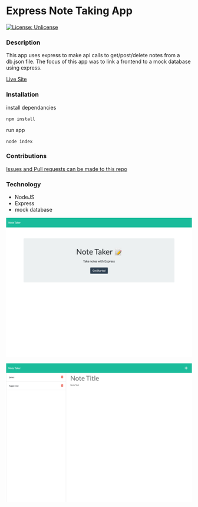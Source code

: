 # Express Note Taking App
[![License: Unlicense](https://img.shields.io/badge/license-Unlicense-blue.svg)](http://unlicense.org/)
### Description
This app uses express to make api calls to get/post/delete notes from a db.json file. The focus of this app was to link a frontend to a mock database using express.

[Live Site](https://friendly-guide.herokuapp.com/)
### Installation
install dependancies

    npm install 

run app

    node index  

### Contributions
[Issues and Pull requests can be made to this repo](https://github.com/SuedePritch/friendly-guide)

### Technology
* NodeJS
* Express
* mock database


 ![](note-app1.png) 

 ![](note-app.png) 


